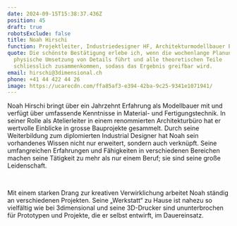 ```yaml
---
date: 2024-09-15T15:38:37.436Z
position: 45
draft: true
robotsExclude: false
title: Noah Hirschi
function: Projektleiter, Industriedesigner HF, Architekturmodellbauer EFZ
quote: Die schönste Bestätigung erlebe ich, wenn die wochenlange Planung in die
  physische Umsetzung von Details führt und alle theoretischen Teile
  schliesslich zusammenkommen, sodass das Ergebnis greifbar wird.
email: hirschi@3dimensional.ch
phone: +41 44 422 44 26
image: https://ucarecdn.com/ffa85af3-e394-42ba-9c25-9341e1071941/
---
```

Noah Hirschi bringt über ein Jahrzehnt Erfahrung als Modellbauer mit und verfügt über umfassende Kenntnisse in Material- und Fertigungstechnik. In seiner Rolle als Atelierleiter in einem renommierten Architekturbüro hat er wertvolle Einblicke in grosse Bauprojekte gesammelt. Durch seine Weiterbildung zum diplomierten Industrial Designer hat Noah sein vorhandenes Wissen nicht nur erweitert, sondern auch verknüpft. Seine umfangreichen Erfahrungen und Fähigkeiten in verschiedenen Bereichen machen seine Tätigkeit zu mehr als nur einem Beruf; sie sind seine große Leidenschaft.

 

Mit einem starken Drang zur kreativen Verwirklichung arbeitet Noah ständig an verschiedenen Projekten. Seine „Werkstatt“ zu Hause ist nahezu so vielfältig wie bei 3dimensional und seine 3D-Drucker sind ununterbrochen für Prototypen und Projekte, die er selbst entwirft, im Dauereinsatz.